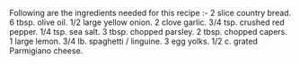 Following are the ingredients needed for this recipe :-
2 slice country bread.
6 tbsp. olive oil.
1/2 large yellow onion.
2 clove garlic.
3/4 tsp. crushed red pepper.
1/4 tsp. sea salt.
3 tbsp. chopped parsley.
2 tbsp. chopped capers.
1 large lemon.
3/4 lb. spaghetti / linguine.
3 egg yolks.
1/2 c. grated Parmigiano cheese.